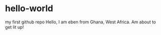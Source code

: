 # hello-world
my first github repo
Hello,
I am eben from Ghana, West Africa. Am about to get lit up!
